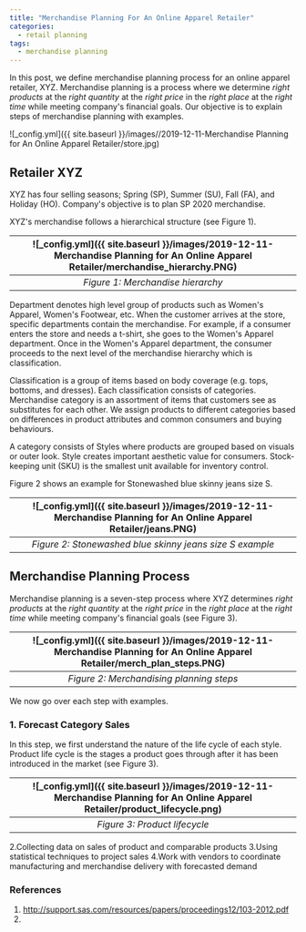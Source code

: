 ```yaml
---
title: "Merchandise Planning For An Online Apparel Retailer"
categories:
  - retail planning
tags:
  - merchandise planning
--- 
```


In this post, we define merchandise planning process for an online apparel retailer, XYZ. 
Merchandise planning is a process where we determine *right products*
at the *right quantity* at the *right price* in the *right place* 
at the *right time* while meeting company's financial goals. 
Our objective is to explain steps of merchandise planning with examples.

![_config.yml]({{ site.baseurl }}/images//2019-12-11-Merchandise Planning for An Online Apparel Retailer/store.jpg)



## Retailer XYZ

XYZ has four selling seasons; 
Spring (SP), Summer (SU), Fall (FA), and Holiday (HO). Company's objective is to plan 
SP 2020 merchandise.

XYZ's merchandise follows a hierarchical structure (see Figure 1). 

| ![_config.yml]({{ site.baseurl }}/images/2019-12-11-Merchandise Planning for An Online Apparel Retailer/merchandise_hierarchy.PNG) |
|:--:|
| *Figure 1: Merchandise hierarchy* |

Department denotes high level group of products 
such as Women's Apparel, Women's Footwear, etc. 
When the customer arrives at the store, specific departments contain the merchandise. 
For example, if a consumer enters the store and needs a t-shirt, 
she goes to the Women's Apparel department. 
Once in the Women's Apparel department, 
the consumer proceeds to the next level of the merchandise hierarchy which is classification. 

Classification is a group of items based on body coverage (e.g. tops, bottoms, and dresses). 
Each classification
consists of categories. Merchandise category
is an assortment of items that customers see as substitutes for each other. 
We assign products to different categories based on differences in product attributes
and common consumers and buying behaviours. 

A category consists of Styles where products are grouped based on 
visuals or outer look. Style creates important aesthetic value for consumers.
Stock-keeping unit (SKU) is the smallest unit available for inventory control. 

Figure 2 shows an example for Stonewashed blue skinny jeans size S. 

| ![_config.yml]({{ site.baseurl }}/images/2019-12-11-Merchandise Planning for An Online Apparel Retailer/jeans.PNG) |
|:--:|
| *Figure 2: Stonewashed blue skinny jeans size S example* |

## Merchandise Planning Process

Merchandise planning is a seven-step process where XYZ determines *right products*
at the *right quantity* at the *right price* in the *right place* 
at the *right time* while meeting company's financial goals (see Figure 3). 

| ![_config.yml]({{ site.baseurl }}/images/2019-12-11-Merchandise Planning for An Online Apparel Retailer/merch_plan_steps.PNG) |
|:--:|
| *Figure 2: Merchandising planning steps* |

We now go over each step with examples.

### 1. Forecast Category Sales

In this step, we first understand the nature of the life cycle of each style. 
Product life cycle is the stages a product goes through after it has been introduced in the market (see Figure 3). 




| ![_config.yml]({{ site.baseurl }}/images/2019-12-11-Merchandise Planning for An Online Apparel Retailer/product_lifecycle.png) |
|:--:|
| *Figure 3: Product lifecycle* |




2.Collecting data on sales of product and comparable products
3.Using statistical techniques to project sales
4.Work with vendors to coordinate manufacturing and merchandise delivery with forecasted demand






### References
1. http://support.sas.com/resources/papers/proceedings12/103-2012.pdf
2. 
